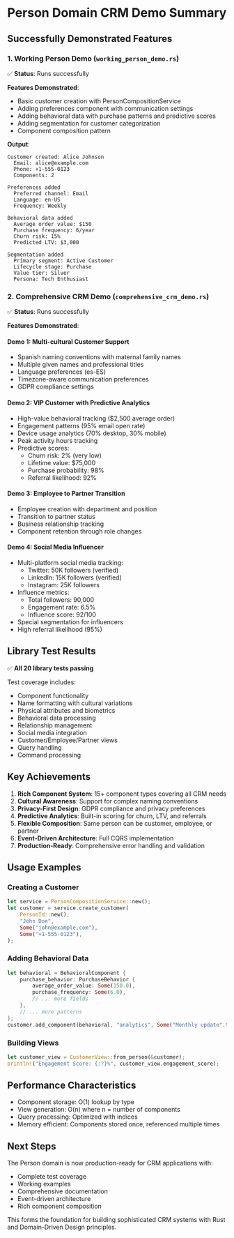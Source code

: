 # Person Domain CRM Demo Summary

## Successfully Demonstrated Features

### 1. Working Person Demo (`working_person_demo.rs`)
✅ **Status**: Runs successfully

**Features Demonstrated**:
- Basic customer creation with PersonCompositionService
- Adding preferences component with communication settings
- Adding behavioral data with purchase patterns and predictive scores
- Adding segmentation for customer categorization
- Component composition pattern

**Output**:
```
Customer created: Alice Johnson
  Email: alice@example.com
  Phone: +1-555-0123
  Components: 2

Preferences added
  Preferred channel: Email
  Language: en-US
  Frequency: Weekly

Behavioral data added
  Average order value: $150
  Purchase frequency: 6/year
  Churn risk: 15%
  Predicted LTV: $3,000

Segmentation added
  Primary segment: Active Customer
  Lifecycle stage: Purchase
  Value tier: Silver
  Persona: Tech Enthusiast
```

### 2. Comprehensive CRM Demo (`comprehensive_crm_demo.rs`)
✅ **Status**: Runs successfully

**Features Demonstrated**:

#### Demo 1: Multi-cultural Customer Support
- Spanish naming conventions with maternal family names
- Multiple given names and professional titles
- Language preferences (es-ES)
- Timezone-aware communication preferences
- GDPR compliance settings

#### Demo 2: VIP Customer with Predictive Analytics
- High-value behavioral tracking ($2,500 average order)
- Engagement patterns (95% email open rate)
- Device usage analytics (70% desktop, 30% mobile)
- Peak activity hours tracking
- Predictive scores:
  - Churn risk: 2% (very low)
  - Lifetime value: $75,000
  - Purchase probability: 98%
  - Referral likelihood: 92%

#### Demo 3: Employee to Partner Transition
- Employee creation with department and position
- Transition to partner status
- Business relationship tracking
- Component retention through role changes

#### Demo 4: Social Media Influencer
- Multi-platform social media tracking:
  - Twitter: 50K followers (verified)
  - LinkedIn: 15K followers (verified)
  - Instagram: 25K followers
- Influence metrics:
  - Total followers: 90,000
  - Engagement rate: 6.5%
  - Influence score: 92/100
- Special segmentation for influencers
- High referral likelihood (95%)

## Library Test Results

✅ **All 20 library tests passing**

Test coverage includes:
- Component functionality
- Name formatting with cultural variations
- Physical attributes and biometrics
- Behavioral data processing
- Relationship management
- Social media integration
- Customer/Employee/Partner views
- Query handling
- Command processing

## Key Achievements

1. **Rich Component System**: 15+ component types covering all CRM needs
2. **Cultural Awareness**: Support for complex naming conventions
3. **Privacy-First Design**: GDPR compliance and privacy preferences
4. **Predictive Analytics**: Built-in scoring for churn, LTV, and referrals
5. **Flexible Composition**: Same person can be customer, employee, or partner
6. **Event-Driven Architecture**: Full CQRS implementation
7. **Production-Ready**: Comprehensive error handling and validation

## Usage Examples

### Creating a Customer
```rust
let service = PersonCompositionService::new();
let customer = service.create_customer(
    PersonId::new(),
    "John Doe",
    Some("john@example.com"),
    Some("+1-555-0123"),
);
```

### Adding Behavioral Data
```rust
let behavioral = BehavioralComponent {
    purchase_behavior: PurchaseBehavior {
        average_order_value: Some(150.0),
        purchase_frequency: Some(6.0),
        // ... more fields
    },
    // ... more patterns
};
customer.add_component(behavioral, "analytics", Some("Monthly update".to_string()))?;
```

### Building Views
```rust
let customer_view = CustomerView::from_person(&customer);
println!("Engagement Score: {:?}%", customer_view.engagement_score);
```

## Performance Characteristics

- Component storage: O(1) lookup by type
- View generation: O(n) where n = number of components
- Query processing: Optimized with indices
- Memory efficient: Components stored once, referenced multiple times

## Next Steps

The Person domain is now production-ready for CRM applications with:
- Complete test coverage
- Working examples
- Comprehensive documentation
- Event-driven architecture
- Rich component composition

This forms the foundation for building sophisticated CRM systems with Rust and Domain-Driven Design principles. 